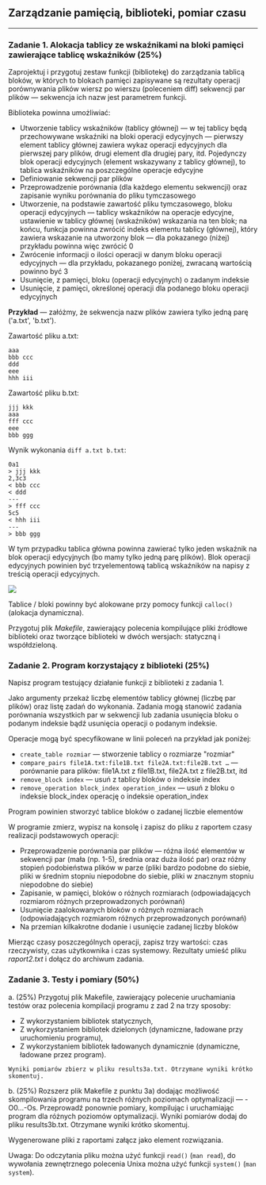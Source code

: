 ## Zarządzanie pamięcią, biblioteki, pomiar czasu

___

### Zadanie 1. Alokacja tablicy ze wskaźnikami na bloki pamięci zawierające  tablicę wskaźników (25%)

Zaprojektuj i przygotuj zestaw funkcji (bibliotekę) do zarządzania tablicą bloków, w których to blokach pamięci zapisywane są rezultaty operacji porównywania plików wiersz po wierszu (poleceniem diff) sekwencji par plików  — sekwencja ich nazw jest parametrem funkcji. 

Biblioteka powinna umożliwiać: 

-    Utworzenie tablicy wskaźników (tablicy głównej) — w tej tablicy będą przechowywane wskaźniki na bloki operacji edycyjnych — pierwszy element tablicy głównej zawiera wykaz operacji edycyjnych dla pierwszej pary plików, drugi element dla drugiej pary, itd. Pojedynczy blok operacji edycyjnych (element wskazywany z tablicy głównej), to tablica wskaźników na poszczególne operacje edycyjne
-    Definiowanie sekwencji par plików
-    Przeprowadzenie porównania (dla każdego elementu sekwencji) oraz zapisanie wyniku porównania do pliku tymczasowego
-    Utworzenie, na podstawie zawartość pliku tymczasowego, bloku operacji edycyjnych — tablicy wskaźników na operacje edycyjne, ustawienie w tablicy głównej (wskaźników) wskazania na ten blok; na końcu, funkcja powinna zwrócić indeks elementu tablicy (głównej), który zawiera wskazanie na utworzony blok  — dla  pokazanego (niżej) przykładu powinna więc zwrócić 0
-    Zwrócenie informacji o ilości operacji w danym bloku operacji edycyjnych — dla przykładu,  pokazanego poniżej, zwracaną wartością powinno być 3
-    Usunięcie, z pamięci, bloku (operacji edycyjnych) o zadanym indeksie
-    Usunięcie, z pamięci, określonej operacji dla podanego bloku operacji edycyjnych  

**Przykład** — załóżmy, że sekwencja nazw plików zawiera tylko jedną parę ('a.txt', 'b.txt').

Zawartość pliku a.txt:
```
aaa
bbb ccc
ddd
eee
hhh iii
```
Zawartość pliku b.txt:
```
jjj kkk
aaa
fff ccc
eee
bbb ggg
```
Wynik wykonania `diff a.txt b.txt`:
```
0a1
> jjj kkk
2,3c3
< bbb ccc
< ddd
---
> fff ccc
5c5
< hhh iii 
---
> bbb ggg
```
W tym przypadku tablica główna powinna zawierać tylko jeden wskaźnik na  blok operacji edycyjnych (bo mamy tylko jedną parę plików).  Blok operacji edycyjnych powinien być trzyelementową tablicą wskaźników na napisy z treścią operacji edycyjnych.


<a id="bbb" href="#user-content-bbb" disabled><img src="https://raw.github.com/GabenRulez/SysOpy/master/readme_static/lab1_1.png" href=""></a>

Tablice / bloki powinny być alokowane przy pomocy funkcji `calloc()` (alokacja dynamiczna).

Przygotuj plik *Makefile*, zawierający polecenia kompilujące pliki źródłowe biblioteki oraz tworzące biblioteki w dwóch wersjach: statyczną i współdzieloną.



### Zadanie 2. Program korzystający z biblioteki (25%)

Napisz program testujący działanie funkcji z biblioteki z zadania 1.

Jako argumenty przekaż liczbę elementów tablicy głównej (liczbę par plików) oraz listę zadań do wykonania. Zadania mogą stanowić zadania porównania wszystkich par w sekwencji lub zadania usunięcia bloku o podanym indeksie bądź usunięcia operacji o podanym indeksie.

Operacje mogą być specyfikowane w linii poleceń na przykład jak poniżej:

-    `create_table rozmiar` — stworzenie tablicy o rozmiarze "rozmiar"
-    `compare_pairs file1A.txt:file1B.txt file2A.txt:file2B.txt …` — porównanie para plików:  file1A.txt z file1B.txt, file2A.txt z file2B.txt, itd
-    `remove_block index` — usuń z tablicy bloków o indeksie index
-    `remove_operation block_index operation_index` — usuń z bloku o indeksie block_index operację o indeksie operation_index

Program powinien stworzyć tablice bloków o zadanej liczbie elementów

W programie zmierz, wypisz na konsolę i zapisz  do pliku z raportem  czasy realizacji podstawowych operacji:

-    Przeprowadzenie porównania par plików — różna ilość elementów w sekwencji par (mała (np. 1-5), średnia oraz duża ilość par) oraz różny stopień podobieństwa plików w parze (pliki bardzo podobne do siebie, pliki w średnim stopniu niepodobne do siebie, pliki w znacznym stopniu niepodobne do siebie)
-    Zapisanie, w pamięci, bloków o różnych rozmiarach (odpowiadających rozmiarom różnych przeprowadzonych porównań)
-    Usunięcie zaalokowanych bloków o różnych rozmiarach  (odpowiadających rozmiarom różnych przeprowadzonych porównań)
-    Na przemian  kilkakrotne dodanie i usunięcie zadanej liczby bloków 

Mierząc czasy poszczególnych operacji, zapisz trzy wartości: czas rzeczywisty, czas użytkownika i czas systemowy. Rezultaty umieść pliku *raport2.txt* i dołącz do archiwum zadania.



### Zadanie 3. Testy i pomiary (50%)

a.    (25%) Przygotuj plik Makefile, zawierający polecenie uruchamiania testów oraz polecenia kompilacji programu z zad 2 na trzy sposoby:
   - Z wykorzystaniem bibliotek statycznych,
   - Z wykorzystaniem bibliotek dzielonych (dynamiczne, ładowane przy uruchomieniu programu),
   - Z wykorzystaniem bibliotek ładowanych dynamicznie (dynamiczne, ładowane przez program).
   
    Wyniki pomiarów zbierz w pliku results3a.txt. Otrzymane wyniki krótko skomentuj.
    
    
b.    (25%) Rozszerz plik Makefile z punktu 3a) dodając możliwość skompilowania programu na trzech różnych  poziomach optymalizacji — -O0…-Os. Przeprowadź ponownie pomiary, kompilując i uruchamiając program dla różnych poziomów optymalizacji.
    Wyniki pomiarów dodaj do pliku results3b.txt. Otrzymane wyniki krótko skomentuj.

Wygenerowane pliki z raportami załącz jako element rozwiązania.

Uwaga: Do odczytania pliku można użyć funkcji `read()` (`man read`), do wywołania zewnętrznego polecenia Unixa można użyć funkcji `system()` (`man system`).
